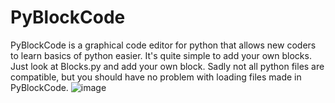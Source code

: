 # PyBlockCode
PyBlockCode is a graphical code editor for python that allows new coders to learn basics of python easier.
It's quite simple to add your own blocks. Just look at Blocks.py and add your own block. Sadly not all python files are compatible, but you should have no problem with loading files made in PyBlockCode.
![image](https://github.com/user-attachments/assets/2de6dd6d-d7e6-494a-9aa7-ebbc1b278d39)
